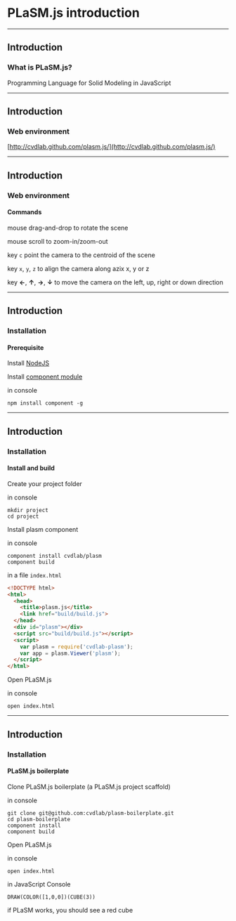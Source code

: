 # PLaSM.js introduction

- - -

## Introduction

### What is PLaSM.js?

Programming Language for Solid Modeling in JavaScript

- - -

## Introduction

### Web environment

[http://cvdlab.github.com/plasm.js/](http://cvdlab.github.com/plasm.js/)

- - - 

## Introduction

### Web environment

#### Commands

mouse drag-and-drop to rotate the scene

mouse scroll to zoom-in/zoom-out

key `c` point the camera to the centroid of the scene

key `x`, `y`, `z` to align the camera along azix x, y or z

key **&larr;**, **&uarr;**, **&rarr;**, **&darr;** to move the camera on the left, up, right or down direction

- - - 

## Introduction

### Installation

#### Prerequisite

Install [NodeJS](http://nodejs.org/)

Install [component module](https://npmjs.org/package/component)

in console

    npm install component -g

- - - 

## Introduction

### Installation

#### Install and build

Create your project folder

in console

    mkdir project
    cd project

Install plasm component

in console

    component install cvdlab/plasm
    component build

in a file `index.html`

```html
<!DOCTYPE html>
<html>
  <head>
    <title>plasm.js</title>
    <link href="build/build.js">
  </head>
  <div id="plasm"></div>    
  <script src="build/build.js"></script>
  <script>
    var plasm = require('cvdlab-plasm');
    var app = plasm.Viewer('plasm');
  </script>
</html>
```

Open PLaSM.js

in console

    open index.html

- - -

## Introduction

### Installation

#### PLaSM.js boilerplate

Clone PLaSM.js boilerplate (a PLaSM.js project scaffold)

in console

    git clone git@github.com:cvdlab/plasm-boilerplate.git
    cd plasm-boilerplate
    component install
    component build

Open PLaSM.js

in console

    open index.html
    
in JavaScript Console

    DRAW(COLOR([1,0,0])(CUBE(3))
    
if PLaSM works, you should see a red cube
